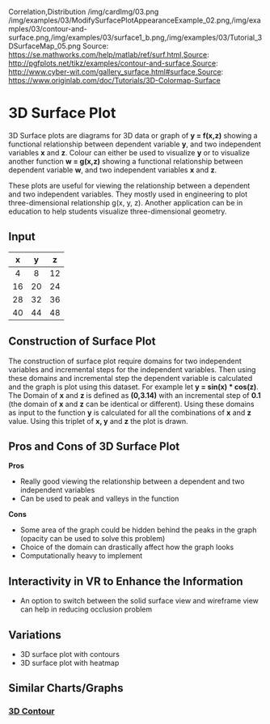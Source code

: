 Correlation,Distribution
/img/cardImg/03.png
/img/examples/03/ModifySurfacePlotAppearanceExample_02.png,/img/examples/03/contour-and-surface.png,/img/examples/03/surface1_b.png,/img/examples/03/Tutorial_3DSurfaceMap_05.png
Source: https://se.mathworks.com/help/matlab/ref/surf.html,Source: http://pgfplots.net/tikz/examples/contour-and-surface,Source: http://www.cyber-wit.com/gallery_surface.html#surface,Source: https://www.originlab.com/doc/Tutorials/3D-Colormap-Surface
# 3D Surface Plot

3D Surface plots are diagrams for 3D data or graph of __y = f(x,z)__ showing a functional relationship between dependent variable __y__, and two independent variables __x__ and __z__. Colour can either be used to visualize __y__ or to visualize another function __w = g(x,z)__ showing a functional relationship between dependent variable __w__, and two independent variables __x__ and __z__.

These plots are useful for viewing the relationship between a dependent and two independent variables. They mostly used in engineering to plot three-dimensional relationship g(x, y, z). Another application can be in education to help students visualize three-dimensional geometry.

## Input

 x | y | z | 
:-------------:| :-----:| :-----:| 
4 | 8 | 12
16 | 20 | 24
28 | 32 | 36
40 | 44 | 48

## Construction of Surface Plot

The construction of surface plot require domains for two independent variables and incremental steps for the independent variables. Then using these domains and incremental step the dependent variable is calculated and the graph is plot using this dataset. For example let __y = sin(x) * cos(z)__. The Domain of __x__ and __z__ is defined as __(0,3.14)__ with an incremental step of __0.1__ (the domain of __x__ and __z__ can be identical or different). Using these domains as input to the function __y__ is calculated for all the combinations of __x__ and __z__ value. Using this triplet of __x, y__ and __z__ the plot is drawn.

## Pros and Cons of 3D Surface Plot

__Pros__
* Really good viewing the relationship between a dependent and two independent variables
* Can be used to peak and valleys in the function

__Cons__
* Some area of the graph could be hidden behind the peaks in the graph (opacity can be used to solve this problem)
* Choice of the domain can drastically affect how the graph looks
* Computationally heavy to implement

## Interactivity in VR to Enhance the Information

* An option to switch between the solid surface view and wireframe view can help in reducing occlusion problem

## Variations

* 3D surface plot with contours
* 3D surface plot with heatmap

## Similar Charts/Graphs

### [3D Contour](./4)
